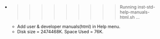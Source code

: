 * >>>>>>>>> Running inst-std-help-manuals-html.sh ...
  * Add user & developer manuals(html) in Help menu.
  * Disk size = 2474468K. Space Used = 76K.
